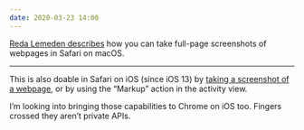 ```yaml
---
date: 2020-03-23 14:00
---
```


[Reda Lemeden describes](https://redalemeden.com/microblog/post-1584954517771) how you can take full-page screenshots of webpages in Safari on macOS.

***

This is also doable in Safari on iOS (since iOS 13) by [taking a screenshot of a webpage](https://osxdaily.com/2020/02/06/how-take-fullpage-screenshots-safari-iphone-ipad/), or by using the “Markup” action in the activity view.

I’m looking into bringing those capabilities to Chrome on iOS too. Fingers crossed they aren’t private APIs.